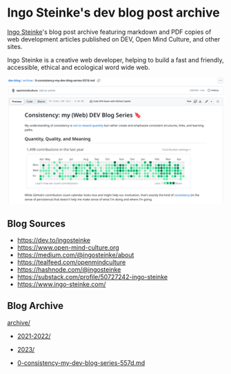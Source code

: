 # Ingo Steinke's dev blog post archive

[Ingo Steinke](https://www.ingo-steinke.com/)'s blog post archive featuring markdown and PDF copies of web development articles published on DEV, Open Mind Culture, and other sites.

Ingo Steinke is a creative web developer, helping to build a fast and friendly, accessible, ethical and ecological word wide web.

![screenshot of partial post content](consistency-cover.png)

## Blog Sources

- https://dev.to/ingosteinke
- https://www.open-mind-culture.org
- https://medium.com/@ingosteinke/about
- https://tealfeed.com/openmindculture
- https://hashnode.com/@ingosteinke
- https://substack.com/profile/50727242-ingo-steinke
- https://www.ingo-steinke.com/

## Blog Archive

[archive/](archive/)

- [2021-2022/](archive/2021-2022/)

- [2023/](archive/2023/)

- [0-consistency-my-dev-blog-series-557d.md](archive/0-consistency-my-dev-blog-series-557d.md)
